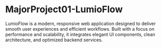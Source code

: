 # MajorProject01-LumioFlow
LumioFlow is a modern, responsive web application designed to deliver smooth user experiences and efficient workflows. Built with a focus on performance and scalability, it integrates elegant UI components, clean architecture, and optimized backend services.

